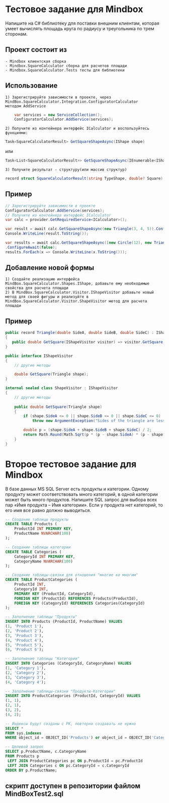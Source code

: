 
# Тестовое задание для Mindbox

Напишите на C# библиотеку для поставки внешним клиентам, которая умеет вычислять площадь круга по
радиусу и треугольника по трем сторонам. 

## Проект состоит из
    - Mindbox клиентская сборка
    - Mindbox.SquareCalculator сборка для расчетов площади
    - Mindbox.SquareCalculator.Tests тесты для библиотеки

## Использование
    1) Зарегистрируйте зависимости в проекте, через MindBox.SquareCalculator.Integration.ConfiguratorCalculator
    методом AddService
    
```csharp
    var services = new ServiceCollection();
    ConfiguratorCalculator.AddService(services);
```

    2) Получите из контейнера интерфейс ICalculator и воспользуйтесь функциями:

```csharp
Task<SquareCalculatorResult> GetSquareShapeAsync(IShape shape)
```
или
```csharp
Task<List<SquareCalculatorResult>> GetSquareShapeAsync(IEnumerable<IShape> shapes)
```
    3) Получите результат - структуру(или массив структур)
 ```csharp
record struct SquareCalculatorResult(string TypeShape, double? Square)
```

## Пример
```csharp
// Зарегистрируйте зависимости в проекте
ConfiguratorCalculator.AddService(services);
// Получите из контейнера интерфейс ICalculator
var calc = provider.GetRequiredService<ICalculator>();

var result = await calc.GetSquareShapeAsync(new Triangle(3, 4, 5)).ConfigureAwait(false);
Console.WriteLine(result.ToString());

var results = await calc.GetSquareShapeAsync([new Circle(12), new Triangle(13, 7, 16), new Triangle(3, 4, 5)])
.ConfigureAwait(false);
results.ForEach(x => Console.WriteLine(x.ToString()));
```
## Добавление новой формы
    1) Создайте реализацию интерфейса MindBox.SquareCalculator.Shapes.IShape, добавьте ему необходимые свойства для расчета площади
    2) В MindBox.SquareCalculator.Visitor.IShapeVisitor добавьте новый метод для своей фигуры и реализуйте в 
    MindBox.SquareCalculator.Visitor.ShapeVisitor метод для расчета площади

## Пример
 ```csharp
public record Triangle(double SideA, double SideB, double SideC) : IShape
{
    public double GetSquare(IShapeVisitor visitor) => visitor.GetSquare(this);
}
```
```csharp
public interface IShapeVisitor
{
    // другие методы

    double GetSquare(Triangle shape);
}
```
```csharp
internal sealed class ShapeVisitor : IShapeVisitor
{
    // другие методы
  
    public double GetSquare(Triangle shape)
    {
        if (shape.SideA <= 0 || shape.SideB <= 0 || shape.SideC <= 0)
            throw new ArgumentException("Sides of the triangle are less than or equal to zero");

        double p = (shape.SideA + shape.SideB + shape.SideC) / 2;
        return Math.Round(Math.Sqrt(p * (p - shape.SideA) * (p - shape.SideB) * (p - shape.SideC)), 2);
    }
}
```

# Второе тестовое задание для Mindbox
В базе данных MS SQL Server есть продукты и категории. Одному продукту может соответствовать много
категорий, в одной категории может быть много продуктов. Напишите SQL запрос для выбора всех пар
«Имя продукта – Имя категории». Если у продукта нет категорий, то его имя все равно должно
выводиться.

```sql
-- Создание таблицы продукты
CREATE TABLE Products (
    ProductId INT PRIMARY KEY,
    ProductName NVARCHAR(100)
);

-- Создание таблицы категории
CREATE TABLE Categories (
    CategoryId INT PRIMARY KEY,
    CategoryName NVARCHAR(100)
);

-- Создание таблицы-связки для отношения "многие ко многим"
CREATE TABLE ProductCategories (
    ProductId INT,
    CategoryId INT,
    PRIMARY KEY (ProductId, CategoryId),
    FOREIGN KEY (ProductId) REFERENCES Products(ProductId),
    FOREIGN KEY (CategoryId) REFERENCES Categories(CategoryId)
);

-- Заполнение таблицы "Продукты"
INSERT INTO Products (ProductId, ProductName) VALUES
(1, 'Product 1'),
(2, 'Product 2'),
(3, 'Product 3'),
(4, 'Product 4'),
(5, 'Product 5'),
(6, 'Product 6');

-- Заполнение таблицы "Категории"
INSERT INTO Categories (CategoryId, CategoryName) VALUES
(1, 'Category 1'),
(2, 'Category 2'),
(3, 'Category 3'),
(4, 'Category 4');

-- Заполнение таблицы-связки "Продукты-Категории"
INSERT INTO ProductCategories (ProductId, CategoryId) VALUES
(1, 1),
(2, 1),
(3, 2),
(4, 2);

-- Индексы будут созданы с PK, повторно создавать не нужно
SELECT *
FROM sys.indexes
WHERE object_id = OBJECT_ID('Products') or object_id = OBJECT_ID('Categories') or object_id = OBJECT_ID('ProductCategories');

-- Целевой запрос
SELECT p.ProductName, c.CategoryName
FROM Products p
 LEFT JOIN ProductCategories pc ON p.ProductId = pc.ProductId
 LEFT JOIN Categories c ON pc.CategoryId = c.CategoryId
ORDER BY p.ProductName;
```
## скрипт доступен в репозитории файлом MindBoxTest2.sql